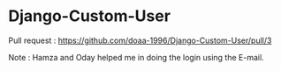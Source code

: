 # Django-Custom-User
Pull request : https://github.com/doaa-1996/Django-Custom-User/pull/3


Note : Hamza and Oday helped me in doing the login using the E-mail.

